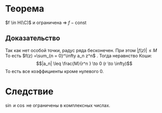 # Теорема
$f \in H(\C)$ и ограничена $\Rightarrow$ $f - \text{const}$ 
## Доказательство
Так как нет особой точки, радус ряда бесконечен. При этом $|f(z)| \leq M$
То есть $f(z) =\sum_{n = 0}^\infty a_n z^n$ . Тогда неравнство Коши:
$$|a_n| \leq \frac{M}{r^n } \to 0 (r \to \infty)$$
То есть все коэффициенты кроме нулевого 0.
# Следствие
$\sin$ и $\cos$ не ограничены в комплексных числах.